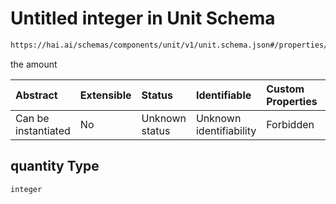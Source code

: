# Untitled integer in Unit Schema

```txt
https://hai.ai/schemas/components/unit/v1/unit.schema.json#/properties/quantity
```

the amount

| Abstract            | Extensible | Status         | Identifiable            | Custom Properties | Additional Properties | Access Restrictions | Defined In                                                                                 |
| :------------------ | :--------- | :------------- | :---------------------- | :---------------- | :-------------------- | :------------------ | :----------------------------------------------------------------------------------------- |
| Can be instantiated | No         | Unknown status | Unknown identifiability | Forbidden         | Allowed               | none                | [unit.schema.json\*](../../out/components/unit/v1/unit.schema.json "open original schema") |

## quantity Type

`integer`
